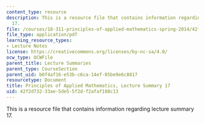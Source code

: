 ```yaml
---
content_type: resource
description: This is a resource file that contains information regarding lecture summary
  17.
file: /courses/18-311-principles-of-applied-mathematics-spring-2014/42f2d73233ae5de55f2df2afaf188c13_MIT18_311S14_Lecture17.pdf
file_type: application/pdf
learning_resource_types:
- Lecture Notes
license: https://creativecommons.org/licenses/by-nc-sa/4.0/
ocw_type: OCWFile
parent_title: Lecture Summaries
parent_type: CourseSection
parent_uid: b0f4af16-e53b-c6ca-14ef-05be9e6c8817
resourcetype: Document
title: Principles of Applied Mathematics, Lecture Summary 17
uid: 42f2d732-33ae-5de5-5f2d-f2afaf188c13
---
```

This is a resource file that contains information regarding lecture summary 17.